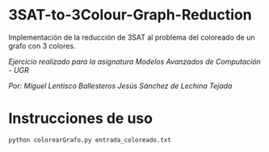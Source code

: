 # 3SAT-to-3Colour-Graph-Reduction

Implementación de la reducción de 3SAT al problema del coloreado de un grafo con 3 colores. 

*Ejercicio realizado para la asignatura Modelos Avanzados de Computación - UGR*

*Por: 
Miguel Lentisco Ballesteros
Jesús Sánchez de Lechina Tejada*

# Instrucciones de uso

`python colorearGrafo.py entrada_coloreado.txt`
